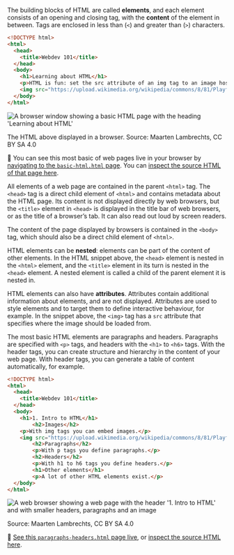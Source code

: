 The building blocks of HTML are called **elements**, and each element consists of an opening and closing tag, with the **content** of the element in between. Tags are enclosed in less than (`<`) and greater than (`>`) characters.

```html
<!DOCTYPE html>
<html>
  <head>
    <title>Webdev 101</title>
  </head>
  <body>
    <h1>Learning about HTML</h1>
    <p>HTML is fun: set the src attribute of an img tag to an image hosted somewhere, and your page will display it.</p>
    <img src="https://upload.wikimedia.org/wikipedia/commons/8/81/Playfair_TimeSeries-1.png" width="600px"/>
  </body>
</html>
```

![A browser window showing a basic HTML page with the heading 'Learning about HTML'](HTML%20101%20669091b94f10444db4b140f91662a708/learning-html.png)

The HTML above displayed in a browser. Source: Maarten Lambrechts, CC BY SA 4.0

<aside>
🔗 You can see this most basic of web pages live in your browser by <a href='https://officepublicationseu.github.io/accessible-html-dataviz/basic-html.html'>navigating to the <code>basic-html.html</code> page</a>. You can <a href='https://github.com/officepublicationseu/accessible-html-dataviz/blob/master/basic-html.html'>inspect the source HTML of that page here</a>.
</aside>

All elements of a web page are contained in the parent `<html>` tag. The `<head>` tag is a direct child element of `<html>` and contains metadata about the HTML page. Its content is not displayed directly by web browsers, but the `<title>` element in `<head>` is displayed in the title bar of web browsers, or as the title of a browser’s tab. It can also read out loud by screen readers.

The content of the page displayed by browsers is contained in the `<body>` tag, which should also be a direct child element of `<html>`.

HTML elements can be **nested**: elements can be part of the content of other elements. In the HTML snippet above, the `<head>` element is nested in the `<html>` element, and the `<title>` element in its turn is nested in the `<head>` element. A nested element is called a child of the parent element it is nested in.

HTML elements can also have **attributes**. Attributes contain additional information about elements, and are not displayed. Attributes are used to style elements and to target them to define interactive behaviour, for example. In the snippet above, the `<img>` tag has a `src` attribute that specifies where the image should be loaded from.

The most basic HTML elements are paragraphs and headers. Paragraphs are specified with `<p>` tags, and headers with the `<h1>` to `<h6>` tags. With the header tags, you can create structure and hierarchy in the content of your web page. With header tags, you can generate a table of content automatically, for example.

```html
<!DOCTYPE html>
<html>
  <head>
    <title>Webdev 101</title>
  </head>
  <body>
    <h1>1. Intro to HTML</h1>
		<h2>Images</h2>
    <p>With img tags you can embed images.</p>
    <img src="https://upload.wikimedia.org/wikipedia/commons/8/81/Playfair_TimeSeries-1.png" width="600px"/>
		<h2>Paragraphs</h2>
		<p>With p tags you define paragraphs.</p>
		<h2>Headers</h2>
		<p>With h1 to h6 tags you define headers.</p>
		<h1>Other elements</h1>
		<p>A lot of other HTML elements exist.</p>
  </body>
</html>
```

![A web browser showing a web page with the header '1. Intro to HTML' and with smaller headers, paragraphs and an image](HTML%20101%20669091b94f10444db4b140f91662a708/html-paragraphs-headers-page.png)

Source: Maarten Lambrechts, CC BY SA 4.0

<aside>
🔗 <a href='https://officepublicationseu.github.io/accessible-html-dataviz/paragraphs-headers.html'>See this <code>paragraphs-headers.html</code> page live</a>, or <a href='https://github.com/officepublicationseu/accessible-html-dataviz/blob/master/paragraphs-headers.html'>inspect the source HTML here</a>.
</aside>